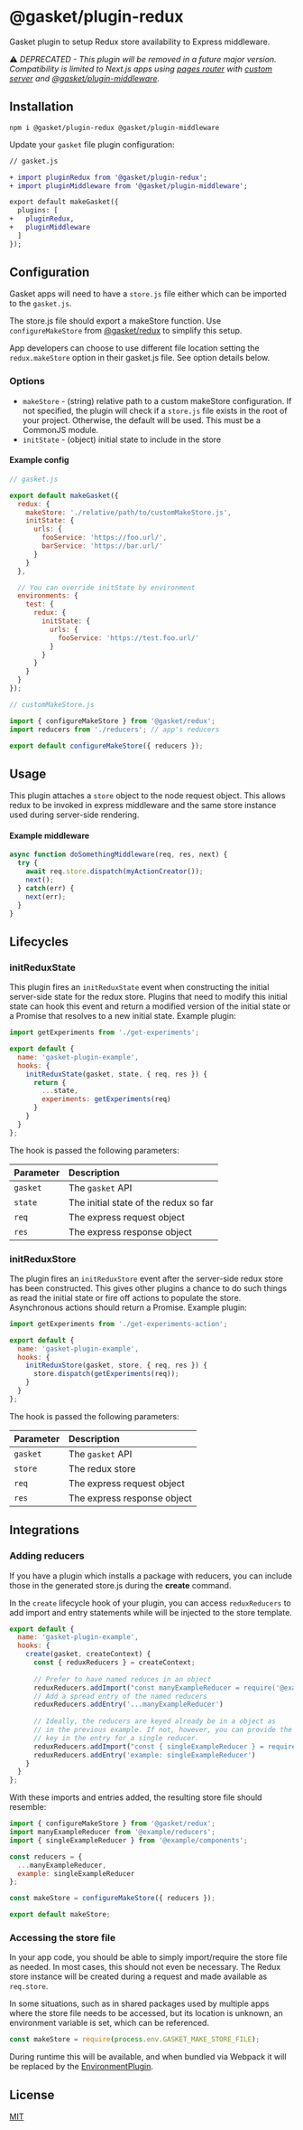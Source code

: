 # @gasket/plugin-redux

Gasket plugin to setup Redux store availability to Express middleware.

⚠️ _DEPRECATED - This plugin will be removed in a future major version.
Compatibility is limited to Next.js apps using [pages router] with [custom server]
and [@gasket/plugin-middleware]._

## Installation

```
npm i @gasket/plugin-redux @gasket/plugin-middleware
```

Update your `gasket` file plugin configuration:

```diff
// gasket.js

+ import pluginRedux from '@gasket/plugin-redux';
+ import pluginMiddleware from '@gasket/plugin-middleware';

export default makeGasket({
  plugins: [
+   pluginRedux,
+   pluginMiddleware
  ]
});
```

## Configuration

Gasket apps will need to have a `store.js` file either which can be imported
to the `gasket.js`.

The store.js file should export a makeStore function. Use `configureMakeStore`
from [@gasket/redux] to simplify this setup.

App developers can choose to use different file location setting the
`redux.makeStore` option in their gasket.js file. See option details below.

### Options

- `makeStore` - (string) relative path to a custom makeStore configuration. If
  not specified, the plugin will check if a `store.js` file exists in the root
  of your project. Otherwise, the default will be used. This must be a CommonJS
  module.
- `initState` - (object) initial state to include in the store

#### Example config

```js
// gasket.js

export default makeGasket({
  redux: {
    makeStore: './relative/path/to/customMakeStore.js',
    initState: {
      urls: {
        fooService: 'https://foo.url/',
        barService: 'https://bar.url/'
      }
    }
  },

  // You can override initState by environment
  environments: {
    test: {
      redux: {
        initState: {
          urls: {
            fooService: 'https://test.foo.url/'
          }
        }
      }
    }
  }
});
```

```js
// customMakeStore.js

import { configureMakeStore } from '@gasket/redux';
import reducers from './reducers'; // app's reducers

export default configureMakeStore({ reducers });
```

## Usage

This plugin attaches a `store` object to the node request object. This allows
redux to be invoked in express middleware and the same store instance used
during server-side rendering.

#### Example middleware

```js
async function doSomethingMiddleware(req, res, next) {
  try {
    await req.store.dispatch(myActionCreator());
    next();
  } catch(err) {
    next(err);
  }
}
```

## Lifecycles

### initReduxState

This plugin fires an `initReduxState` event when constructing the initial
server-side state for the redux store. Plugins that need to modify this initial
state can hook this event and return a modified version of the initial state or
a Promise that resolves to a new initial state. Example plugin:

```js
import getExperiments from './get-experiments';

export default {
  name: 'gasket-plugin-example',
  hooks: {
    initReduxState(gasket, state, { req, res }) {
      return {
        ...state,
        experiments: getExperiments(req)
      }
    }
  }
};
```

The hook is passed the following parameters:

| Parameter | Description                           |
|:----------|:--------------------------------------|
| `gasket`  | The `gasket` API                      |
| `state`   | The initial state of the redux so far |
| `req`     | The express request object            |
| `res`     | The express response object           |

### initReduxStore

The plugin fires an `initReduxStore` event after the server-side redux store has
been constructed. This gives other plugins a chance to do such things as read
the initial state or fire off actions to populate the store. Asynchronous
actions should return a Promise. Example plugin:

```js
import getExperiments from './get-experiments-action';

export default {
  name: 'gasket-plugin-example',
  hooks: {
    initReduxStore(gasket, store, { req, res }) {
      store.dispatch(getExperiments(req));
    }
  }
};
```

The hook is passed the following parameters:

| Parameter | Description                 |
|:----------|:----------------------------|
| `gasket`  | The `gasket` API            |
| `store`   | The redux store             |
| `req`     | The express request object  |
| `res`     | The express response object |

## Integrations

### Adding reducers

If you have a plugin which installs a package with reducers, you can
include those in the generated store.js during the **create** command.

In the `create` lifecycle hook of your plugin, you can access
`reduxReducers` to add import and entry statements while will be injected to the store template.

```js
export default {
  name: 'gasket-plugin-example',
  hooks: {
    create(gasket, createContext) {
      const { reduxReducers } = createContext;
      
      // Prefer to have named reduces in an object
      reduxReducers.addImport("const manyExampleReducer = require('@example/reducers');")
      // Add a spread entry of the named reducers
      reduxReducers.addEntry('...manyExampleReducer')
      
      // Ideally, the reducers are keyed already be in a object as
      // in the previous example. If not, however, you can provide the
      // key in the entry for a single reducer.
      reduxReducers.addImport("const { singleExampleReducer } = require('@example/components');")
      reduxReducers.addEntry('example: singleExampleReducer')      
    }
  }
};
```

With these imports and entries added, the resulting store file should
resemble:

```js
import { configureMakeStore } from '@gasket/redux';
import manyExampleReducer from '@example/reducers';
import { singleExampleReducer } from '@example/components';

const reducers = {
  ...manyExampleReducer,
  example: singleExampleReducer
};

const makeStore = configureMakeStore({ reducers });

export default makeStore;
```

### Accessing the store file

In your app code, you should be able to simply import/require the store
file as needed. In most cases, this should not even be necessary. The
Redux store instance will be created during a request and made available
as `req.store`.

In some situations, such as in shared packages used by multiple apps
where the store file needs to be accessed, but its location is unknown,
an environment variable is set, which can be referenced.

```js
const makeStore = require(process.env.GASKET_MAKE_STORE_FILE);
```

During runtime this will be available, and when bundled via Webpack it
will be replaced by the [EnvironmentPlugin].

## License

[MIT](./LICENSE.md)

<!-- LINKS -->

[pages router]:https://nextjs.org/docs/pages
[custom server]:https://nextjs.org/docs/pages/building-your-application/configuring/custom-server
[@gasket/redux]:/packages/gasket-redux/README.md#gasketredux
[@gasket/plugin-middleware]:/packages/gasket-plugin-middleware/README.md
[EnvironmentPlugin]:https://webpack.js.org/plugins/environment-plugin/
